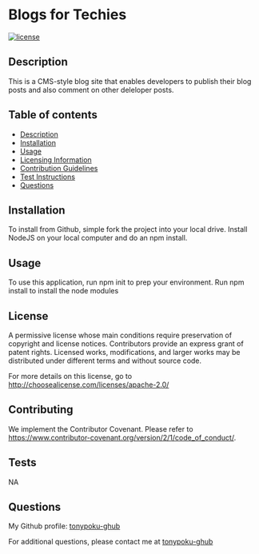 # Blogs for Techies

[![license](https://img.shields.io/badge/license-apache_2.0-a2a429.svg)](http://choosealicense.com/licenses/apache-2.0/)

## Description

This is a CMS-style blog site that enables developers to publish their blog posts and also comment on other deleloper posts. 

## Table of contents

- [Description](#description)
- [Installation](#installation)
- [Usage](#usage)
- [Licensing Information](#license)
- [Contribution Guidelines](#contributing)
- [Test Instructions](#tests)
- [Questions](#questions)

## Installation

To install from Github, simple fork the project into your local drive. Install NodeJS on your local computer and do an npm install.

## Usage

To use this application, run npm init to prep your environment. Run npm install to install the node modules

## License

A permissive license whose main conditions require preservation of copyright and license notices. Contributors provide an express grant of patent rights. Licensed works, modifications, and larger works may be distributed under different terms and without source code.

For more details on this license, go to http://choosealicense.com/licenses/apache-2.0/

## Contributing

We implement the Contributor Covenant. Please refer to https://www.contributor-covenant.org/version/2/1/code_of_conduct/.

## Tests

NA

## Questions

My Github profile: [tonypoku-ghub](https://github.com/tonypoku-ghub-ghub)

For additional questions, please contact me at [tonypoku-ghub](anthonypoku2022@u.northewestern.edu)
